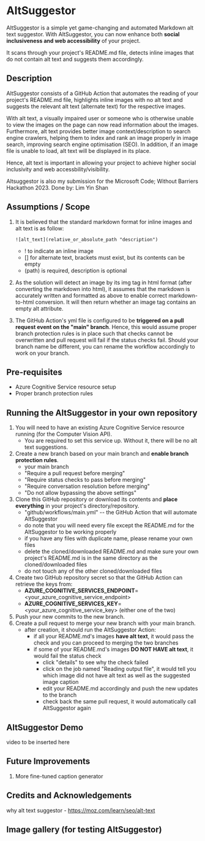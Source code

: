 # AltSuggestor
AltSuggestor is a simple yet game-changing and automated Markdown alt text suggestor. With AltSuggestor, you can now enhance both **social inclusiveness and web accessibility** of your project. 

It scans through your project's README.md file, detects inline images that do not contain alt text and suggests them accordingly.

## Description
AltSuggestor consists of a GitHub Action that automates the reading of your project's README.md file, highlights inline images with no alt text and suggests the relevant alt text (alternate text) for the respective images. 

With alt text, a visually impaired user or someone who is otherwise unable to view the images on the page can now read information about the images. Furthermore, alt text provides better image context/description to search engine crawlers, helping them to index and rank an image properly in image search, improving search engine optimisation (SEO). In addition, if an image file is unable to load, alt text will be displayed in its place. 

Hence, alt text is important in allowing your project to achieve higher social inclusivity and web accessbility/visibility.

Altsuggestor is also my submission for the Microsoft Code; Without Barriers Hackathon 2023.
Done by: Lim Yin Shan

## Assumptions / Scope
1. It is believed that the standard markdown format for inline images and alt text is as follow:

    `
    ![alt_text](relative_or_absolute_path "description")
    `

    - ! to indicate an inline image
    - [] for alternate text, brackets must exist, but its contents can be empty
    - (path) is required, description is optional

2. As the solution will detect an image by its img tag in html format (after converting the markdown into html), it assumes that the markdown is accurately written and formatted as above to enable correct markdown-to-html conversion. It will then return whether an image tag contains an empty alt attribute.

3. The GitHub Action's yml file is configured to be **triggered on a pull request event on the "main" branch**. Hence, this would assume proper branch protection rules is in place such that checks cannot be overwritten and pull request will fail if the status checks fail. Should your branch name be different, you can rename the workflow accordingly to work on your branch.

## Pre-requisites
- Azure Cognitive Service resource setup
- Proper branch protection rules

## Running the AltSuggestor in your own repository
1. You will need to have an existing Azure Cognitive Service resource running (for the Computer Vision API).
    - You are required to set this service up. Without it, there will be no alt text suggestions.
2. Create a new branch based on your main branch and **enable branch protection rules**.
    - your main branch
    - "Require a pull request before merging"
    - "Require status checks to pass before merging"
    - "Require conversation resolution before merging"
    - "Do not allow bypassing the above settings"
2. Clone this GitHub repository or download its contents and **place everything** in your project's directory/repository.
    - "github/workflows/main.yml" -- the GitHub Action that will automate AltSuggestor
    - do note that you will need every file except the README.md for the AltSuggestor to be working properly
    - if you have any files with duplicate name, please rename your own files 
    - delete the cloned/downloaded README.md and make sure your own project's README.md is in the same directory as the cloned/downloaded files
    - do not touch any of the other cloned/downloaded files
3. Create two GitHub repository secret so that the GitHub Action can retrieve the keys from:
    - **AZURE_COGNITIVE_SERVICES_ENDPOINT**=<your_azure_cognitive_service_endpoint>
    - **AZURE_COGNITIVE_SERVICES_KEY**=<your_azure_cognitive_service_key> (either one of the two)
4. Push your new commits to the new branch.
5. Create a pull request to merge your new branch with your main branch.
    - after creation, it should run the AltSuggestor Action:
        - if all your README.md's images **have alt text**, it would pass the check and you can proceed to merging the two branches
        - if some of your README.md's images **DO NOT HAVE alt text**, it would fail the status check
            - click "details" to see why the check failed
            - click on the job named "Reading output file", it would tell you which image did not have alt text as well as the suggested image caption
            - edit your README.md accordingly and push the new updates to the branch
            - check back the same pull request, it would automatically call AltSuggestor again

## AltSuggestor Demo
video to be inserted here

## Future Improvements
1. More fine-tuned caption generator

## Credits and Acknowledgements
why alt text suggestor - https://moz.com/learn/seo/alt-text

## Image gallery (for testing AltSuggestor)
<!-- 
Here are some inline images **without** alt text

![](/images/mbs.jpeg "A screenshot of Marina Bay Sands")
![](/images/bigben.jpg "A screenshot of London's Big Ben")
![](/images/macbook.jpg "A picture of a Macbook")
![](/images/milktea.jpg "A picture of a milktea")

Here are some inline images **with** alt text

![Maplestory's Kain Character](/images/kain.png "A screenshot of Kain")
![A happy dog](/images/dog.jpeg "A screenshot of a dog") -->

